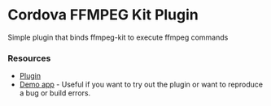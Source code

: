 # Cordova FFMPEG Kit Plugin 

Simple plugin that binds ffmpeg-kit to execute ffmpeg commands

### Resources

* [Plugin](plugin)
* [Demo app](example) - Useful if you want to try out the plugin or want to reproduce a bug or build errors.

